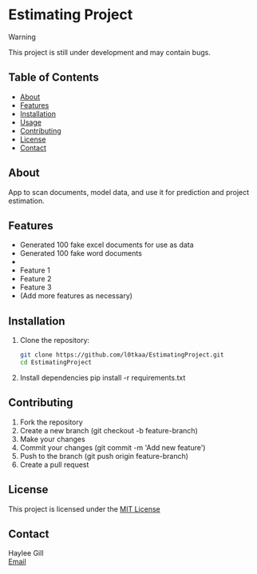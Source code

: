 # Estimating Project


> [!WARNING] 
> This project is still under development and may contain bugs.

## Table of Contents

- [About](#about)
- [Features](#features)
- [Installation](#installation)
- [Usage](#usage)
- [Contributing](#contributing)
- [License](#license)
- [Contact](#contact)

## About

App to scan documents, model data, and use it for prediction and project estimation.

## Features

- Generated 100 fake excel documents for use as data
- Generated 100 fake word documents
- 
- Feature 1
- Feature 2
- Feature 3
- (Add more features as necessary)

## Installation

1. Clone the repository:
   ```bash
   git clone https://github.com/l0tkaa/EstimatingProject.git
   cd EstimatingProject

2. Install dependencies
pip install -r requirements.txt

## Contributing
1. Fork the repository
2. Create a new branch (git checkout -b feature-branch)
3. Make your changes
4. Commit your changes (git commit -m 'Add new feature')
5. Push to the branch (git push origin feature-branch)
6. Create a pull request

## License
This project is licensed under the [MIT License](LICENSE.txt)

## Contact
Haylee Gill <br/>
[Email](hay.gill.work+gh@gmail.com)



